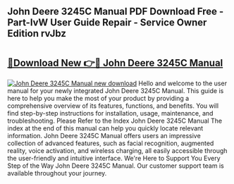 ## John Deere 3245C Manual PDF Download Free - Part-IvW User Guide Repair - Service Owner Edition rvJbz

# <h2><a href="http://bc96566.oget.top/?id=John+Deere+3245C+Manual">🔗Download New 👉🔴 John Deere 3245C Manual</a></h2>

[![John Deere 3245C Manual new download](https://i.imgur.com/5g1atiW.png)](http://bc96566.oget.top/?id=John+Deere+3245C+Manual)
Hello and welcome to the user manual for your newly integrated John Deere 3245C Manual. This guide is here to help you make the most of your product by providing a comprehensive overview of its features, functions, and benefits. You will find step-by-step instructions for installation, usage, maintenance, and troubleshooting. Please Refer to the Index John Deere 3245C Manual The index at the end of this manual can help you quickly locate relevant information. John Deere 3245C Manual offers users an impressive collection of advanced features, such as facial recognition, augmented reality, voice activation, and wireless charging, all easily accessible through the user-friendly and intuitive interface. We're Here to Support You Every Step of the Way John Deere 3245C Manual. Our customer support team is available throughout your journey.
